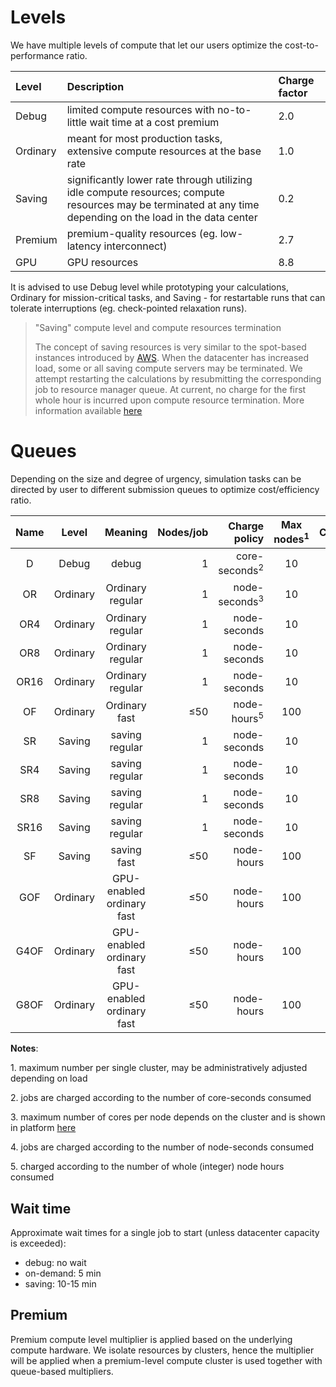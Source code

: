 # Levels

We have multiple levels of compute that let our users optimize the cost-to-performance ratio.

|Level     |Description | Charge factor|
|:---------|:-----------|:-------------|
| Debug    | limited compute resources with no-to-little wait time at a cost premium       |2.0
| Ordinary | meant for most production tasks, extensive compute resources at the base rate  |1.0
| Saving   | significantly lower rate through utilizing idle compute resources; compute resources may be terminated at any time depending on the load in the data center   |0.2
| Premium  | premium-quality resources (eg. low-latency interconnect)   | 2.7
| GPU      | GPU resources   | 8.8

It is advised to use Debug level while prototyping your calculations, Ordinary for mission-critical tasks, and Saving - for restartable runs that can tolerate interruptions (eg. check-pointed relaxation runs).

> &quot;Saving&quot; compute level and compute resources termination
> 
> The concept of saving resources is very similar to the spot-based instances introduced by [AWS](https://aws.amazon.com/ec2/spot/). When the datacenter has increased load, some or all saving compute servers may be terminated. We attempt restarting the calculations by resubmitting the corresponding job to resource manager queue. At current, no charge for the first whole hour is incurred upon compute resource termination. More information available [here](../cli/jobs.md#job-termination)

# Queues

Depending on the size and degree of urgency, simulation tasks can be directed by user to different submission queues to optimize cost/efficiency ratio.

| Name                | Level       | Meaning                   | Nodes/job        | Charge policy               | Max nodes<sup class="c-red">1</sup>  | Cores/Node      | GPU/Node       |
| :-----------------: | :---------: | :---------------:         | ---------------: | --------------------------: | :--------------------: | :------------:  | :------------: |
| D                   | Debug       | debug                     | 1                | core-seconds<sup class="c-red">2</sup>    | 10                     | 8               | -              |
| OR                  | Ordinary    | Ordinary regular          | 1                | node-seconds<sup class="c-red">3</sup>    | 10                     | MAX<sup class="c-red">4</sup> | -              |
| OR4                 | Ordinary    | Ordinary regular          | 1                | node-seconds                | 10                     | 4               | -              |
| OR8                 | Ordinary    | Ordinary regular          | 1                | node-seconds                | 10                     | 8               | -              |
| OR16                | Ordinary    | Ordinary regular          | 1                | node-seconds                | 10                     | 16              | -              |
| OF                  | Ordinary    | Ordinary fast             | &le;50           | node-hours<sup class="c-red">5</sup>      | 100                    | MAX             | -              |
| SR                  | Saving      | saving regular            | 1                | node-seconds                | 10                     | MAX             | -              |
| SR4                 | Saving      | saving regular            | 1                | node-seconds                | 10                     | 4               | -              |
| SR8                 | Saving      | saving regular            | 1                | node-seconds                | 10                     | 8               | -              |
| SR16                | Saving      | saving regular            | 1                | node-seconds                | 10                     | 16              | -              |
| SF                  | Saving      | saving fast               | &le;50           | node-hours                  | 100                    | MAX             | -              |
| GOF                 | Ordinary    | GPU-enabled ordinary fast | &le;50           | node-hours                  | 100                    | MAX             | 1              |
| G4OF                | Ordinary    | GPU-enabled ordinary fast | &le;50           | node-hours                  | 100                    | MAX             | 4              |
| G8OF                | Ordinary    | GPU-enabled ordinary fast | &le;50           | node-hours                  | 100                    | MAX             | 8              |

**Notes**:

<span class="c-red">1</span>. maximum number per single cluster, may be administratively adjusted depending on load

<span class="c-red">2</span>. jobs are charged according to the number of core-seconds consumed

<span class="c-red">3</span>. maximum number of cores per node depends on the cluster and is shown in platform [here](https://platform.exabyte.io/clusters)

<span class="c-red">4</span>. jobs are charged according to the number of node-seconds consumed

<span class="c-red">5</span>. charged according to the number of whole (integer) node hours consumed



## Wait time

Approximate wait times for a single job to start (unless datacenter capacity is exceeded):

- debug: no wait
- on-demand: 5 min
- saving: 10-15 min

## Premium

Premium compute level multiplier is applied based on the underlying compute hardware. We isolate resources by clusters, hence the multiplier will be applied when a premium-level compute cluster is used together with queue-based multipliers.
